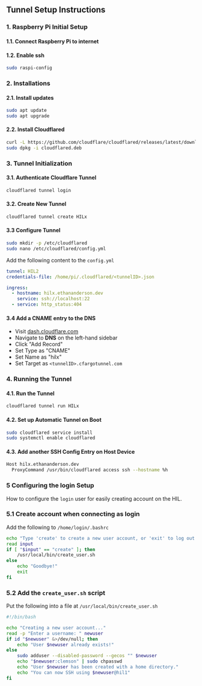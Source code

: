 ## Tunnel Setup Instructions

### 1. Raspberry Pi Initial Setup

#### 1.1. Connect Raspberry Pi to internet  
#### 1.2. Enable ssh

```bash
sudo raspi-config
```

### 2. Installations

#### 2.1. Install updates

```bash
sudo apt update
sudo apt upgrade
```

#### 2.2. Install Cloudflared

```bash
curl -L https://github.com/cloudflare/cloudflared/releases/latest/download/cloudflared-linux-arm64.deb -o cloudflared.deb
sudo dpkg -i cloudflared.deb
```

### 3. Tunnel Initialization

#### 3.1. Authenticate Cloudflare Tunnel
```bash
cloudflared tunnel login
```

#### 3.2. Create New Tunnel
```bash
cloudflared tunnel create HILx
```

#### 3.3 Configure Tunnel
```bash
sudo mkdir -p /etc/cloudflared
sudo nano /etc/cloudflared/config.yml
```

Add the following content to the `config.yml`
```yaml
tunnel: HIL2
credentials-file: /home/pi/.cloudflared/<tunnelID>.json

ingress:
  - hostname: hilx.ethananderson.dev
    service: ssh://localhost:22
  - service: http_status:404

```

#### 3.4 Add a CNAME entry to the DNS

- Visit [dash.cloudflare.com](https://dash.cloudflare.com/)
- Navigate to **DNS** on the left-hand sidebar
- Click "Add Record"
- Set Type as "CNAME"
- Set Name as "hilx"
- Set Target as `<tunnelID>.cfargotunnel.com`



### 4. Running the Tunnel

#### 4.1. Run the Tunnel
```bash
cloudflared tunnel run HILx
```

#### 4.2. Set up Automatic Tunnel on Boot
```bash
sudo cloudflared service install
sudo systemctl enable cloudflared
```

#### 4.3. Add another SSH Config Entry on Host Device
```bash
Host hilx.ethananderson.dev
  ProxyCommand /usr/bin/cloudflared access ssh --hostname %h

```

### 5 Configuring the login Setup

How to configure the `login` user for easily creating account on the HIL. 

### 5.1 Create account when connecting as login 

Add the following to `/home/login/.bashrc`

```bash
echo "Type 'create' to create a new user account, or 'exit' to log out."
read input
if [ "$input" == "create" ]; then
    /usr/local/bin/create_user.sh
else
    echo "Goodbye!"
    exit
fi
```

### 5.2 Add the `create_user.sh` script

Put the following into a file at `/usr/local/bin/create_user.sh`

```bash
#!/bin/bash

echo "Creating a new user account..."
read -p "Enter a username: " newuser
if id "$newuser" &>/dev/null; then
    echo "User $newuser already exists!"
else
    sudo adduser --disabled-password --gecos "" $newuser
    echo "$newuser:clemson" | sudo chpasswd
    echo "User $newuser has been created with a home directory."
    echo "You can now SSH using $newuser@hil1"
fi
```
